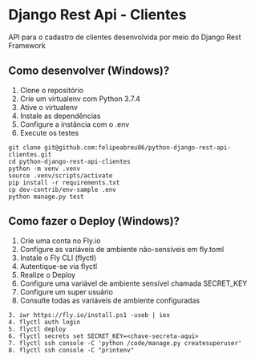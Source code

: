 # Django Rest Api - Clientes

API para o cadastro de clientes desenvolvida por meio do Django Rest Framework

## Como desenvolver (Windows)?

1. Clone o repositório
2. Crie um virtualenv com Python 3.7.4
3. Ative o virtualenv
4. Instale as dependências
5. Configure a instância com o .env
6. Execute os testes

```console
git clone git@github.com:felipeabreu86/python-django-rest-api-clientes.git
cd python-django-rest-api-clientes
python -m venv .venv
source .venv/scripts/activate
pip install -r requirements.txt
cp dev-contrib/env-sample .env
python manage.py test
```

## Como fazer o Deploy (Windows)?

1. Crie uma conta no Fly.io
2. Configure as variáveis de ambiente não-sensíveis em fly.toml
3. Instale o Fly CLI (flyctl)
4. Autentique-se via flyctl
5. Realize o Deploy
6. Configure uma variável de ambiente sensível chamada SECRET_KEY
7. Configure um super usuário
8. Consulte todas as variáveis de ambiente configuradas

```console
3. iwr https://fly.io/install.ps1 -useb | iex
4. flyctl auth login
5. flyctl deploy
6. flyctl secrets set SECRET_KEY=<chave-secreta-aqui>
7. flyctl ssh console -C 'python /code/manage.py createsuperuser'
8. flyctl ssh console -C "printenv"
```